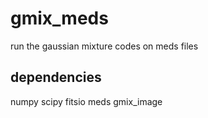 gmix_meds
=========

run the gaussian mixture codes on meds files

dependencies
------------
numpy
scipy
fitsio
meds
gmix_image
